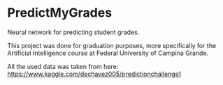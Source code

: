 # PredictMyGrades
Neural network for predicting student grades.

This project was done for graduation purposes, more specifically for the Artificial Intelligence course at Federal University of Campina Grande.


All the used data was taken from here: https://www.kaggle.com/dechavez005/predictionchallenge1
